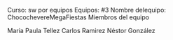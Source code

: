 ﻿Curso: sw por equipos
Equipos: #3
Nombre delequipo: ChocochevereMegaFiestas
Miembros del equipo

Maria Paula Tellez
Carlos Ramirez
Néstor González

